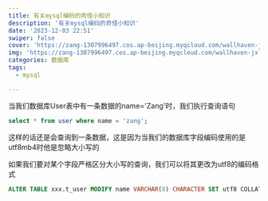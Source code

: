 ```yaml
---
title: 有关mysql编码的奇怪小知识
description: '有关mysql编码的奇怪小知识'
date: '2023-12-03 22:51'
swiper: false
cover: 'https://zang-1307996497.cos.ap-beijing.myqcloud.com/wallhaven-jxl56w.png'
img: 'https://zang-1307996497.cos.ap-beijing.myqcloud.com/wallhaven-jxl56w.png'
categories: 数据库
tags:
  - mysql

---
```


当我们数据库User表中有一条数据的name='Zang'时，我们执行查询语句
```sql
select * from user where name = 'zang';
```

这样的话还是会查询到一条数据，这是因为当我们的数据库字段编码使用的是utf8mb4时他是忽略大小写的

如果我们要对某个字段严格区分大小写的查询，我们可以将其更改为utf8的编码格式

```sql
ALTER TABLE xxx.t_user MODIFY name VARCHAR(8) CHARACTER SET utf8 COLLATE utf8_general_ci;

```